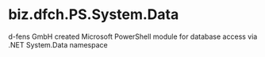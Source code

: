 biz.dfch.PS.System.Data
=======================

d-fens GmbH created Microsoft PowerShell module for database access via .NET System.Data namespace
